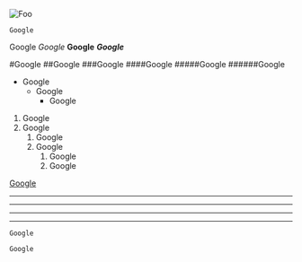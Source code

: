 ![Foo](https://lh3.googleusercontent.com/proxy/J9m9A9FX-Yo6nfxNem251aNZMzsdZskOOb6Fwen8CscZTWdlqkeKB-KcZ9rsNFfIBX_fLK6g7BH1NlObcat9_8eeATMf9ENAtjOI_VC0wi6P_Q)

    Google
Google
*Google*
**Google**
***Google***

#Google
##Google
###Google
####Google
#####Google
######Google

* Google
    * Google
        * Google

1. Google
2. Google
    1. Google
    2. Google
        1. Google
        2. Google

[Google](https://www.google.com/webhp?hl=zh-TW&sa=X&ved=0ahUKEwiuhbHf8u7nAhWaPXAKHUnYDUMQPAgH)

***
* * *
---
- - -

`
Google
`

```csharp
Google
```
